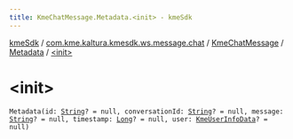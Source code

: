 ```yaml
---
title: KmeChatMessage.Metadata.<init> - kmeSdk
---
```


[kmeSdk](../../../index.html) / [com.kme.kaltura.kmesdk.ws.message.chat](../../index.html) / [KmeChatMessage](../index.html) / [Metadata](index.html) / [&lt;init&gt;](./-init-.html)

# &lt;init&gt;

`Metadata(id: `[`String`](https://kotlinlang.org/api/latest/jvm/stdlib/kotlin/-string/index.html)`? = null, conversationId: `[`String`](https://kotlinlang.org/api/latest/jvm/stdlib/kotlin/-string/index.html)`? = null, message: `[`String`](https://kotlinlang.org/api/latest/jvm/stdlib/kotlin/-string/index.html)`? = null, timestamp: `[`Long`](https://kotlinlang.org/api/latest/jvm/stdlib/kotlin/-long/index.html)`? = null, user: `[`KmeUserInfoData`](../../../com.kme.kaltura.kmesdk.rest.response.user/-kme-user-info-data/index.html)`? = null)`